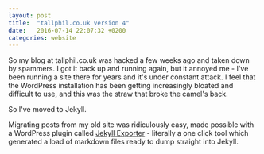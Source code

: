 ```yaml
---
layout: post
title:  "tallphil.co.uk version 4"
date:   2016-07-14 22:07:32 +0200
categories: website
---
```


So my blog at tallphil.co.uk was hacked a few weeks ago and taken down by
spammers. I got it back up and running again, but it annoyed me - I've
been running a site there for years and it's under constant attack. I
feel that the WordPress installation has been getting increasingly
bloated and difficult to use, and this was the straw that broke the
camel's back.

So I've moved to Jekyll.

Migrating posts from my old site was ridiculously easy, made possible
with a WordPress plugin called
[Jekyll Exporter](https://wordpress.org/plugins/jekyll-exporter/) -
literally a one click tool which generated a load of markdown
files ready to dump straight into Jekyll.



